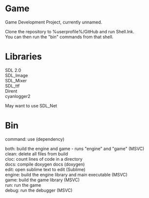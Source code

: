 # Game

Game Development Project, currently unnamed.  
  
Clone the repository to %userprofile%/GitHub and run Shell.lnk.  
You can then run the "bin" commands from that shell.  

# Libraries

SDL 2.0  
SDL_Image  
SDL_Mixer  
SDL_ttf  
Dirent  
cyanlogger2  

May want to use SDL_Net

# Bin

command: use (dependency)  

both: build the engine and game - runs "engine" and "game" (MSVC)  
clean: delete all files from build  
cloc: count lines of code in a directory    
docs: compile doxygen docs (doxygen)  
edit: open sublime text to edit (Sublime)  
engine: build the engine library and main executable (MSVC)  
game: build the game library (MSVC)  
run: run the game  
debug: run the debugger (MSVC)  

